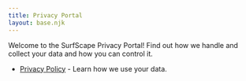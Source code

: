 ```yaml
---
title: Privacy Portal
layout: base.njk
---
```


Welcome to the SurfScape Privacy Portal! Find out how we handle and collect your data and how you can control it.

- [Privacy Policy](/privacy-portal/policy) - Learn how we use your data.
